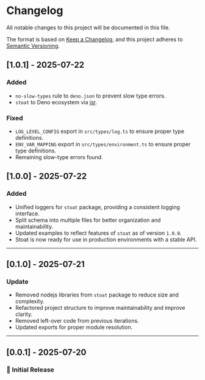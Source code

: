 # Changelog

All notable changes to this project will be documented in this file.

The format is based on [Keep a Changelog](https://keepachangelog.com/en/1.0.0/),
and this project adheres to [Semantic Versioning](https://semver.org/spec/v2.0.0.html).

## [1.0.1] - 2025-07-22

### Added

- `no-slow-types` rule to `deno.json` to prevent slow type errors.
- `stoat` to Deno ecosystem via [jsr](https://jsr.io/@albedosehen/stoat).

### Fixed

- `LOG_LEVEL_CONFIG` export in `src/types/log.ts` to ensure proper type definitions.
- `ENV_VAR_MAPPING` export in `src/types/environment.ts` to ensure proper type definitions.
- Remaining slow-type errors found.

## [1.0.0] - 2025-07-22

### Added

- Unified loggers for `stoat` package, providing a consistent logging interface.
- Split schema into multiple files for better organization and maintainability.
- Updated examples to reflect features of `stoat` as of version `1.0.0`.
- Stoat is now ready for use in production environments with a stable API.

---

## [0.1.0] - 2025-07-21

### Update

- Removed nodejs libraries from `stoat` package to reduce size and complexity.
- Refactored project structure to improve maintainability and improve clarity.
- Removed left-over code from previous iterations.
- Updated exports for proper module resolution.

---

## [0.0.1] - 2025-07-20

### 🐹 Initial Release
